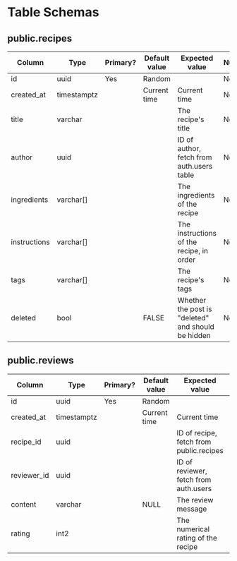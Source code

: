 # Table Schemas

## public.recipes

| Column | Type | Primary? | Default value | Expected value | Nullable? |
|-|-|-|-|-|-|
| id | uuid | Yes | Random | | No |
| created_at | timestamptz | | Current time | Current time | No |
| title | varchar | | | The recipe's title | No |
| author | uuid | | | ID of author, fetch from auth.users table | No |
| ingredients | varchar[] | | | The ingredients of the recipe | No |
| instructions | varchar[] | | | The instructions of the recipe, in order | No |
| tags | varchar[] | | | The recipe's tags | No |
| deleted | bool | | FALSE | Whether the post is "deleted" and should be hidden | No |

## public.reviews

| Column | Type | Primary? | Default value | Expected value | Nullable? |
|-|-|-|-|-|-|
| id | uuid | Yes | Random | | No |
| created_at | timestamptz | | Current time | Current time | No |
| recipe_id | uuid | | | ID of recipe, fetch from public.recipes | No |
| reviewer_id | uuid | | | ID of reviewer, fetch from auth.users | No |
| content | varchar | | NULL | The review message | Yes |
| rating | int2 | | | The numerical rating of the recipe | No |